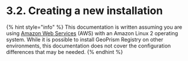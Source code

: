 # 3.2. Creating a new installation

{% hint style="info" %}
This documentation is written assuming you are using [Amazon Web Services](https://aws.amazon.com/) (AWS) with an Amazon Linux 2 operating system. While it is possible to install GeoPrism Registry on other environments, this documentation does not cover the configuration differences that may be needed.
{% endhint %}
